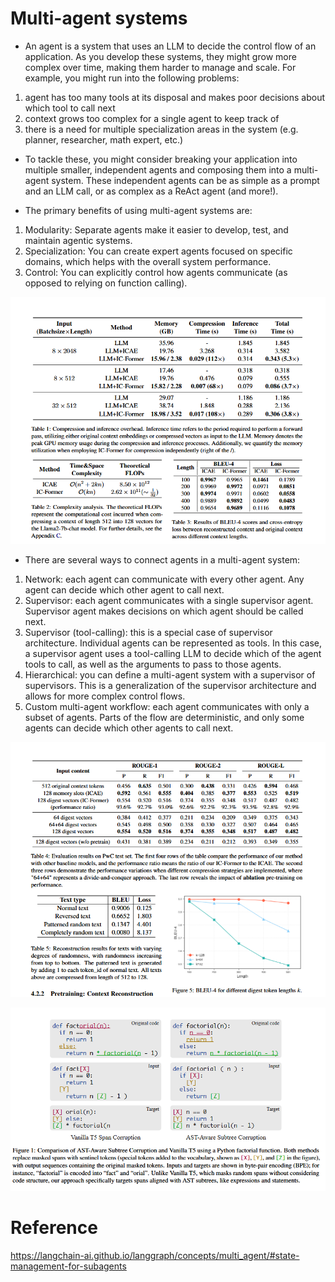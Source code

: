 # Multi-agent systems

- An agent is a system that uses an LLM to decide the control flow of an application. As you develop these systems, they might grow more complex over time, making them harder to manage and scale. For example, you might run into the following problems:

1. agent has too many tools at its disposal and makes poor decisions about which tool to call next
2. context grows too complex for a single agent to keep track of
3. there is a need for multiple specialization areas in the system (e.g. planner, researcher, math expert, etc.)

- To tackle these, you might consider breaking your application into multiple smaller, independent agents and composing them into a multi-agent system. These independent agents can be as simple as a prompt and an LLM call, or as complex as a ReAct agent (and more!).

- The primary benefits of using multi-agent systems are:

1. Modularity: Separate agents make it easier to develop, test, and maintain agentic systems.
2. Specialization: You can create expert agents focused on specific domains, which helps with the overall system performance.
3. Control: You can explicitly control how agents communicate (as opposed to relying on function calling).

![alt text](images/image-4.png)

- There are several ways to connect agents in a multi-agent system:

1. Network: each agent can communicate with every other agent. Any agent can decide which other agent to call next.
2. Supervisor: each agent communicates with a single supervisor agent. Supervisor agent makes decisions on which agent should be called next.
3. Supervisor (tool-calling): this is a special case of supervisor architecture. Individual agents can be represented as tools. In this case, a supervisor agent uses a tool-calling LLM to decide which of the agent tools to call, as well as the arguments to pass to those agents.
4. Hierarchical: you can define a multi-agent system with a supervisor of supervisors. This is a generalization of the supervisor architecture and allows for more complex control flows.
5. Custom multi-agent workflow: each agent communicates with only a subset of agents. Parts of the flow are deterministic, and only some agents can decide which other agents to call next.

![alt text](images/image-5.png)

![alt text](images/image-6.png)


# Reference 
https://langchain-ai.github.io/langgraph/concepts/multi_agent/#state-management-for-subagents